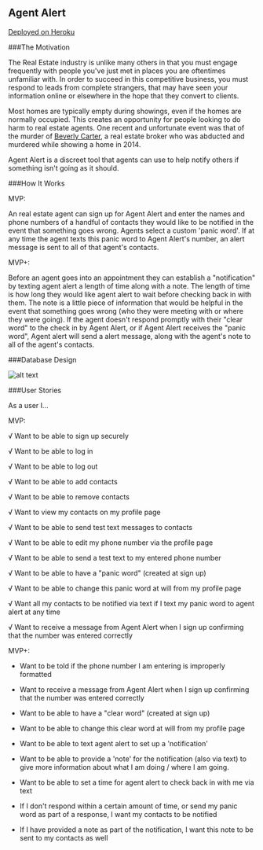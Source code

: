 ## Agent Alert

[Deployed on Heroku](https://agent-alert.herokuapp.com/)

###The Motivation

The Real Estate industry is unlike many others in that you must engage frequently with people you've just met in places you are oftentimes unfamiliar with. In order to succeed in this competitive business, you must respond to leads from complete strangers, that may have seen your information online or elsewhere in the hope that they convert to clients.

Most homes are typically empty during showings, even if the homes are normally occupied. This creates an opportunity for people looking to do harm to real estate agents. One recent and unfortunate event was that of the murder of [Beverly Carter](http://www.cnn.com/2014/10/01/us/real-estate-risks/), a real estate broker who was abducted and murdered while showing a home in 2014.

Agent Alert is a discreet tool that agents can use to help notify others if something isn't going as it should.

###How It Works

MVP:

An real estate agent can sign up for Agent Alert and enter the names and phone numbers of a handful of contacts they would like to be notified in the event that something goes wrong. Agents select a custom 'panic word'. If at any time the agent texts this panic word to Agent Alert's number, an alert message is sent to all of that agent's contacts.

MVP+:

Before an agent goes into an appointment they can establish a "notification" by texting agent alert a length of time along with a note. The length of time is how long they would like agent alert to wait before checking back in with them. The note is a little piece of information that would be helpful in the event that something goes wrong (who they were meeting with or where they were going). If the agent doesn't respond promptly with their "clear word" to the check in by Agent Alert, or if Agent Alert receives the "panic word", Agent alert will send a alert message, along with the agent's note to all of the agent's contacts.

###Database Design

![alt text](https://github.com/shawndav/agentalert/blob/master/images/schema.png "Agent Alert Schema")


###User Stories

As a user I...

MVP:

√ Want to be able to sign up securely

√ Want to be able to log in

√ Want to be able to log out

√ Want to be able to add contacts

√ Want to be able to remove contacts

√ Want to view my contacts on my profile page

√ Want to be able to send test text messages to contacts

√ Want to be able to edit my phone number via the profile page

√ Want to be able to send a test text to my entered phone number

√ Want to be able to have a "panic word" (created at sign up)

√ Want to be able to change this panic word at will from my profile page

√ Want all my contacts to be notified via text if I text my panic word to agent alert at any time

√ Want to receive a message from Agent Alert when I sign up confirming that the number was entered correctly

MVP+:

- Want to be told if the phone number I am entering is improperly formatted
- Want to receive a message from Agent Alert when I sign up confirming that the number was entered correctly

- Want to be able to have a "clear word" (created at sign up)
- Want to be able to change this clear word at will from my profile page

- Want to be able to text agent alert to set up a 'notification'
- Want to be able to provide a 'note' for the notification (also via text) to give more information about what I am doing / where I am going.
- Want to be able to set a time for agent alert to check back in with me via text
- If I don't respond within a certain amount of time, or send my panic word as part of a response, I want my contacts to be notified
- If I have provided a note as part of the notification, I want this note to be sent to my contacts as well


